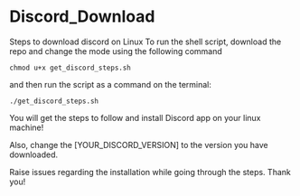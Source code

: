 # Discord_Download
Steps to download discord on Linux
To run the shell script, download the repo and change the mode using the following command

`chmod u+x get_discord_steps.sh`

and then run the script as a command on the terminal: 

`./get_discord_steps.sh`

You will get the steps to follow and install Discord app on your linux machine!

Also, change the [YOUR_DISCORD_VERSION] to the version you have downloaded.

Raise issues regarding the installation while going through the steps. Thank you!
